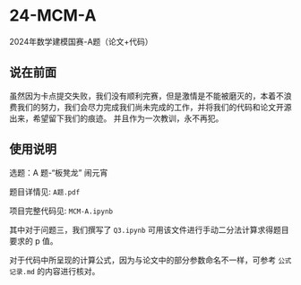 # 24-MCM-A

2024年数学建模国赛-A题（论文+代码）

## 说在前面

虽然因为卡点提交失败，我们没有顺利完赛，但是激情是不能被磨灭的，本着不浪费我们的努力，我们会尽力完成我们尚未完成的工作，并将我们的代码和论文开源出来，希望留下我们的痕迹。
并且作为一次教训，永不再犯。

## 使用说明

选题：A 题-“板凳龙” 闹元宵

题目详情见: `A题.pdf`

项目完整代码见: `MCM-A.ipynb`

其中对于问题三，我们撰写了 `Q3.ipynb` 可用该文件进行手动二分法计算求得题目要求的 p 值。

对于代码中所呈现的计算公式，因为与论文中的部分参数命名不一样，可参考 `公式记录.md` 的内容进行核对。
